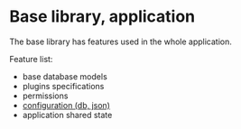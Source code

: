 # Base library, application

The base library has features used in the whole application.

Feature list:
  - base database models
  - plugins specifications
  - permissions
  - [configuration (db, json)](configuration)
  - application shared state
